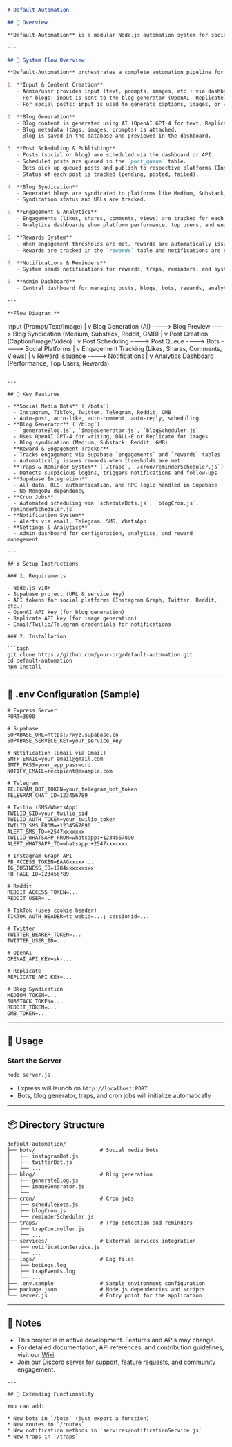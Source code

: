 ```markdown
# Default-Automation

## 🚀 Overview

**Default-Automation** is a modular Node.js automation system for social media and blog management, powered by Supabase. It supports multi-platform bots, blog generation, engagement tracking, rewards, traps, reminders, notifications, and analytics.

---

## 🧠 System Flow Overview

**Default-Automation** orchestrates a complete automation pipeline for social media and blog management. Here is the high-level flow of the system:

1. **Input & Content Creation**
   - Admin/user provides input (text, prompts, images, etc.) via dashboard or API.
   - For blogs: input is sent to the blog generator (OpenAI, Replicate).
   - For social posts: input is used to generate captions, images, or videos.

2. **Blog Generation**
   - Blog content is generated using AI (OpenAI GPT-4 for text, Replicate/DALL·E for images).
   - Blog metadata (tags, images, prompts) is attached.
   - Blog is saved in the database and previewed in the dashboard.

3. **Post Scheduling & Publishing**
   - Posts (social or blog) are scheduled via the dashboard or API.
   - Scheduled posts are queued in the `post_queue` table.
   - Bots pick up queued posts and publish to respective platforms (Instagram, Twitter, TikTok, Facebook, Reddit, Telegram, Pinterest, GMB).
   - Status of each post is tracked (pending, posted, failed).

4. **Blog Syndication**
   - Generated blogs are syndicated to platforms like Medium, Substack, Reddit, GMB.
   - Syndication status and URLs are tracked.

5. **Engagement & Analytics**
   - Engagements (likes, shares, comments, views) are tracked for each post via the `engagements` table.
   - Analytics dashboards show platform performance, top users, and engagement metrics.

6. **Rewards System**
   - When engagement thresholds are met, rewards are automatically issued to users (silver, gold, viral).
   - Rewards are tracked in the `rewards` table and notifications are sent.

7. **Notifications & Reminders**
   - System sends notifications for rewards, traps, reminders, and system events via email, Telegram, SMS, WhatsApp.

8. **Admin Dashboard**
   - Central dashboard for managing posts, blogs, bots, rewards, analytics, notifications, and system settings.

---

**Flow Diagram:**

```
Input (Prompt/Text/Image)
      |
      v
Blog Generation (AI) ----> Blog Preview ----> Blog Syndication (Medium, Substack, Reddit, GMB)
      |
      v
Post Creation (Caption/Image/Video)
      |
      v
Post Scheduling ----> Post Queue ----> Bots ----> Social Platforms
      |
      v
Engagement Tracking (Likes, Shares, Comments, Views)
      |
      v
Reward Issuance ----> Notifications
      |
      v
Analytics Dashboard (Performance, Top Users, Rewards)
```

---

## 🧠 Key Features

- **Social Media Bots** (`/bots`)
  - Instagram, TikTok, Twitter, Telegram, Reddit, GMB
  - Auto-post, auto-like, auto-comment, auto-reply, scheduling
- **Blog Generator** (`/blog`)
  - `generateBlog.js`, `imageGenerator.js`, `blogScheduler.js`
  - Uses OpenAI GPT-4 for writing, DALL·E or Replicate for images
  - Blog syndication (Medium, Substack, Reddit, GMB)
- **Reward & Engagement Tracker**
  - Tracks engagement via Supabase `engagements` and `rewards` tables
  - Automatically issues rewards when thresholds are met
- **Traps & Reminder System** (`/traps`, `/cron/reminderScheduler.js`)
  - Detects suspicious logins, triggers notifications and follow-ups
- **Supabase Integration**
  - All data, RLS, authentication, and RPC logic handled in Supabase
  - No MongoDB dependency
- **Cron Jobs**
  - Automated scheduling via `scheduleBots.js`, `blogCron.js`, `reminderScheduler.js`
- **Notification System**
  - Alerts via email, Telegram, SMS, WhatsApp
- **Settings & Analytics**
  - Admin dashboard for configuration, analytics, and reward management

---

## ⚙️ Setup Instructions

### 1. Requirements

- Node.js v18+
- Supabase project (URL & service key)
- API tokens for social platforms (Instagram Graph, Twitter, Reddit, etc.)
- OpenAI API key (for blog generation)
- Replicate API key (for image generation)
- Email/Twilio/Telegram credentials for notifications

### 2. Installation

```bash
git clone https://github.com/your-org/default-automation.git
cd default-automation
npm install
```

---

## 🔐 .env Configuration (Sample)

```env
# Express Server
PORT=3000

# Supabase
SUPABASE_URL=https://xyz.supabase.co
SUPABASE_SERVICE_KEY=your_service_key

# Notification (Email via Gmail)
SMTP_EMAIL=your_email@gmail.com
SMTP_PASS=your_app_password
NOTIFY_EMAIL=recipient@example.com

# Telegram
TELEGRAM_BOT_TOKEN=your_telegram_bot_token
TELEGRAM_CHAT_ID=123456789

# Twilio (SMS/WhatsApp)
TWILIO_SID=your_twilio_sid
TWILIO_AUTH_TOKEN=your_twilio_token
TWILIO_SMS_FROM=+1234567890
ALERT_SMS_TO=+2547xxxxxxx
TWILIO_WHATSAPP_FROM=whatsapp:+1234567890
ALERT_WHATSAPP_TO=whatsapp:+2547xxxxxxx

# Instagram Graph API
FB_ACCESS_TOKEN=EAAGxxxxx...
IG_BUSINESS_ID=1784xxxxxxxxx
FB_PAGE_ID=123456789

# Reddit
REDDIT_ACCESS_TOKEN=...
REDDIT_USER=...

# TikTok (uses cookie header)
TIKTOK_AUTH_HEADER=tt_webid=...; sessionid=...

# Twitter
TWITTER_BEARER_TOKEN=...
TWITTER_USER_ID=...

# OpenAI
OPENAI_API_KEY=sk-...

# Replicate
REPLICATE_API_KEY=...

# Blog Syndication
MEDIUM_TOKEN=...
SUBSTACK_TOKEN=...
REDDIT_TOKEN=...
GMB_TOKEN=...
```

---

## 🧪 Usage

### Start the Server

```bash
node server.js
```

* Express will launch on `http://localhost:PORT`
* Bots, blog generator, traps, and cron jobs will initialize automatically

---

## 📦 Directory Structure

```
default-automation/
├── bots/                     # Social media bots
│   ├── instagramBot.js
│   ├── twitterBot.js
│   └── ...
├── blog/                     # Blog generation
│   ├── generateBlog.js
│   ├── imageGenerator.js
│   └── ...
├── cron/                     # Cron jobs
│   ├── scheduleBots.js
│   ├── blogCron.js
│   └── reminderScheduler.js
├── traps/                    # Trap detection and reminders
│   ├── trapController.js
│   └── ...
├── services/                 # External services integration
│   ├── notificationService.js
│   └── ...
├── logs/                     # Log files
│   ├── botLogs.log
│   ├── trapEvents.log
│   └── ...
├── .env.sample               # Sample environment configuration
├── package.json              # Node.js dependencies and scripts
└── server.js                 # Entry point for the application
```

---

## 📝 Notes

- This project is in active development. Features and APIs may change.
- For detailed documentation, API references, and contribution guidelines, visit our [Wiki](https://github.com/your-org/default-automation/wiki).
- Join our [Discord server](https://discord.gg/your-invite-link) for support, feature requests, and community engagement.
```
---

## 🧩 Extending Functionality

You can add:

* New bots in `/bots` (just export a function)
* New routes in `/routes`
* New notification methods in `services/notificationService.js`
* New traps in `/traps`
